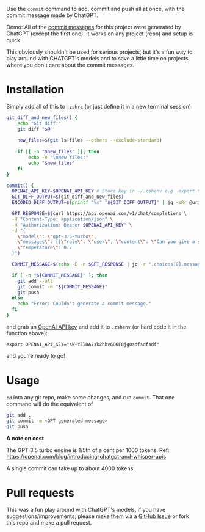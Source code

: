 
Use the `commit` command to add, commit and push all at once, with the commit message made by ChatGPT.

Demo: All of the [commit messages](https://github.com/stevecondylios/gpt-generated-commit-messages/commits/main) for this project were generated by ChatGPT (except the first one). It works on any project (repo) and setup is quick. 

This obviously shouldn't be used for serious projects, but it's a fun way to play around with CHATGPT's models and to save a little time on projects where you don't care about the commit messages.

# Installation

Simply add all of this to `.zshrc` (or just define it in a new terminal session):

```bash
git_diff_and_new_files() {
    echo "Git diff:"
    git diff "$@"
    
    new_files=$(git ls-files --others --exclude-standard)
    
    if [[ -n "$new_files" ]]; then
        echo -e "\nNew files:"
        echo "$new_files"
    fi
}

commit() {
  OPENAI_API_KEY=$OPENAI_API_KEY # Store key in ~/.zshenv e.g. export OPENAI_API_KEY="sk-YZlDA7sk2hbv6G6F8jg0sdfsdfsdf" or can be added here directly. 
  GIT_DIFF_OUTPUT=$(git_diff_and_new_files)
  ENCODED_DIFF_OUTPUT=$(printf "%s" "${GIT_DIFF_OUTPUT}" | jq -sRr @uri)

  GPT_RESPONSE=$(curl https://api.openai.com/v1/chat/completions \
  -H "Content-Type: application/json" \
  -H "Authorization: Bearer $OPENAI_API_KEY" \
  -d "{
    \"model\": \"gpt-3.5-turbo\",
    \"messages\": [{\"role\": \"user\", \"content\": \"Can you give a short commit message (under 50 words) that summarises the changes represented by this \`git diff\` output: $ENCODED_DIFF_OUTPUT\"}],
    \"temperature\": 0.7
  }")

  COMMIT_MESSAGE=$(echo -E -n $GPT_RESPONSE | jq -r ".choices[0].message.content")

  if [ -n "${COMMIT_MESSAGE}" ]; then
    git add --all
    git commit -m "${COMMIT_MESSAGE}"
    git push
  else
    echo "Error: Couldn't generate a commit message."
  fi
}
```

and grab an [OpenAI API key](https://help.openai.com/en/articles/4936850-where-do-i-find-my-secret-api-key) and add it to `.zshenv` (or hard code it in the function above):

```
export OPENAI_API_KEY="sk-YZlDA7sk2hbv6G6F8jg0sdfsdfsdf"
```

and you're ready to go!

# Usage

`cd` into any git repo, make some changes, and run `commit`. That one command will do the equivalent of

```bash
git add . 
git commit -m <GPT generated message>
git push
```

**A note on cost**

The GPT 3.5 turbo engine is 1/5th of a cent per 1000 tokens. Ref: https://openai.com/blog/introducing-chatgpt-and-whisper-apis

A single commit can take up to about 4000 tokens. 


# Pull requests

This was a fun play around with ChatGPT's models, if you have suggestions/improvements, please make them via a [GitHub Issue]() or fork this repo and make a pull request.




